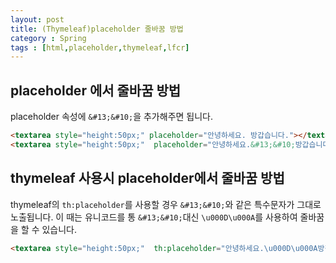 ```yaml
---
layout: post
title: (Thymeleaf)placeholder 줄바꿈 방법
category : Spring
tags : [html,placeholder,thymeleaf,lfcr]
---
```


placeholder 에서 줄바꿈 방법
----
placeholder 속성에 `&#13;&#10;`을 추가해주면 됩니다.

```html
<textarea style="height:50px;" placeholder="안녕하세요. 방갑습니다."></textarea><br/>
<textarea style="height:50px;"  placeholder="안녕하세요.&#13;&#10;방갑습니다."></textarea>
```

<script async src="//jsfiddle.net/jistol/jthmjode/1/embed/html,result/dark/"></script>

thymeleaf 사용시 placeholder에서 줄바꿈 방법
----
thymeleaf의 `th:placeholder`를 사용할 경우 `&#13;&#10;`와 같은 특수문자가 그대로 노출됩니다.
이 때는 유니코드를 통 `&#13;&#10;`대신 `\u000D\u000A`를 사용하여 줄바꿈을 할 수 있습니다.

```html
<textarea style="height:50px;"  th:placeholder="안녕하세요.\u000D\u000A방갑습니다."></textarea>
```
